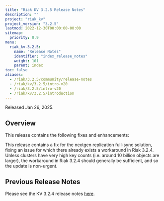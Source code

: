 ```yaml
---
title: "Riak KV 3.2.5 Release Notes"
description: ""
project: "riak_kv"
project_version: "3.2.5"
lastmod: 2022-12-30T00:00:00-00:00
sitemap:
  priority: 0.9
menu:
  riak_kv-3.2.5:
    name: "Release Notes"
    identifier: "index_release_notes"
    weight: 101
    parent: index
toc: false
aliases:
  - /riak/3.2.5/community/release-notes
  - /riak/kv/3.2.5/intro-v20
  - /riak/3.2.5/intro-v20
  - /riak/kv/3.2.5/introduction
---
```


Released Jan 26, 2025.

## Overview

This release contains the following fixes and enhancements:

This release contains a fix for the nextgen replication full-sync solution, fixing an issue for which there already exists a workaround in Riak 3.2.4. Unless clusters have very high key counts (i.e. around 10 billion objects are larger), the workaround in Riak 3.2.4 should generally be sufficient, and so the update is non-urgent.


## Previous Release Notes

Please see the KV 3.2.4 release notes [here]({{<baseurl>}}riak/kv/3.2.4/release-notes/).

